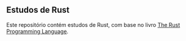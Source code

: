 ## Estudos de Rust

Este repositório contém estudos de Rust, com base no livro [The Rust Programming Language](https://doc.rust-lang.org/book/).
